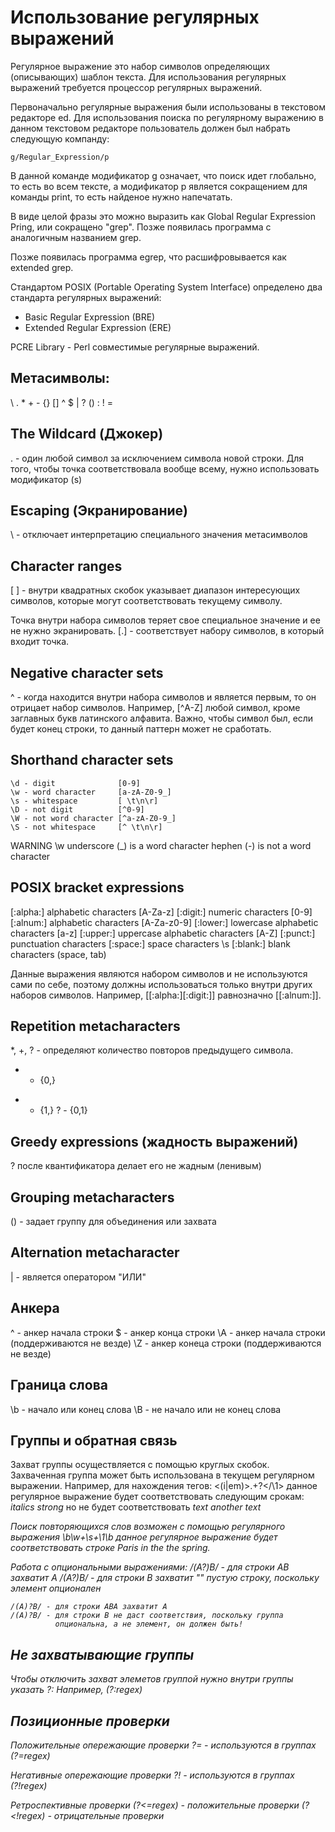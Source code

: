 Использование регулярных выражений
================================================================================
Регулярное выражение это набор символов определяющих (описывающих) шаблон
текста. Для использования регулярных выражений требуется процессор регулярных
выражений.

Первоначально регулярные выражения были использованы в текстовом редакторе ed.
Для использования поиска по регулярному выражению в данном текстовом редакторе
пользователь должен был набрать следующую компанду:

    g/Regular_Expression/p

В данной команде модификатор g означает, что поиск идет глобально, то есть во
всем тексте, а модификатор p является сокращением для команды print, то есть
найденое нужно напечатать.

В виде целой фразы это можно выразить как Global Regular Expression Pring, или
сокращено "grep". Позже появилась программа с аналогичным названием grep.

Позже появилась программа egrep, что расшифровывается как extended grep.

Стандартом POSIX (Portable Operating System Interface) определено два стандарта
регулярных выражений:
- Basic Regular Expression (BRE)
- Extended Regular Expression (ERE)

PCRE Library - Perl совместимые регулярные выражений.

Метасимволы:
--------------------------------------------------------------------------------
\ . * + - {} [] ^ $ | ? () : ! =

The Wildcard (Джокер)
--------------------------------------------------------------------------------
. - один любой символ за исключением символа новой строки. Для того, чтобы точка
соответствовала вообще всему, нужно использовать модификатор (s)

Escaping (Экранирование)
--------------------------------------------------------------------------------
\ - отключает интерпретацию специального значения метасимволов

Character ranges
--------------------------------------------------------------------------------
[ ] - внутри квадратных скобок указывает диапазон интересующих символов, которые
могут соответствовать текущему символу.

Точка внутри набора символов теряет свое специальное значение и ее не нужно
экранировать. [.] - соответствует набору символов, в который входит точка.

Negative character sets
--------------------------------------------------------------------------------
^ - когда находится внутри набора символов и является первым, то он отрицает
набор символов. Например, [^A-Z] любой символ, кроме заглавных букв латинского
алфавита. Важно, чтобы символ был, если будет конец строки, то данный паттерн
может не сработать.

Shorthand character sets
--------------------------------------------------------------------------------
    \d - digit              [0-9]
    \w - word character     [a-zA-Z0-9_]
    \s - whitespace         [ \t\n\r]
    \D - not digit          [^0-9]
    \W - not word character [^a-zA-Z0-9_]
    \S - not whitespace     [^ \t\n\r]

WARNING
    \w
        underscore (_) is a word character
        hephen (-) is not a word character

POSIX bracket expressions
--------------------------------------------------------------------------------
[:alpha:] alphabetic characters            [A-Za-z]
[:digit:] numeric characters               [0-9]
[:alnum:] alphabetic characters            [A-Za-z0-9]
[:lower:] lowercase alphabetic characters  [a-z]
[:upper:] uppercase alphabetic characters  [A-Z]
[:punct:] punctuation characters
[:space:] space characters                 \s
[:blank:] blank characters (space, tab)

Данные выражения являются набором символов и не используются сами по себе,
поэтому должны использоваться только внутри других наборов символов.  Например,
[[:alpha:][:digit:]] равнозначно [[:alnum:]].

Repetition metacharacters
--------------------------------------------------------------------------------
*, +, ? - определяют количество повторов предыдущего символа.

* - {0,}
+ - {1,}
? - {0,1}

Greedy expressions (жадность выражений)
--------------------------------------------------------------------------------
? после квантификатора делает его не жадным (ленивым)


Grouping metacharacters
--------------------------------------------------------------------------------
() - задает группу для объединения или захвата

Alternation metacharacter
--------------------------------------------------------------------------------
| - является оператором "ИЛИ"

Анкера
--------------------------------------------------------------------------------
^ - анкер начала строки
$ - анкер конца строки
\A - анкер начала строки (поддерживаются не везде)
\Z - анкер конеца строки (поддерживаются не везде)

Граница слова
--------------------------------------------------------------------------------
\b - начало или конец слова
\B - не начало или не конец слова

Группы и обратная связь
--------------------------------------------------------------------------------
Захват группы осуществляется с помощью круглых скобок. Захваченная группа может
быть использована в текущем регулярном выражении. Например, для нахождения
тегов:
    <(i|em)>.+?</\1>
        данное регулярное выражение будет соответствовать следующим срокам:
        <i>italics</i>
        <em>strong</em>
        но не будет соответствовать
        <i>text</em>
        <em>another text</i>

Поиск повторяющихся слов возможен с помощью регулярного выражения
    \b\w+\s+\1\b
    данное регулярное выражение будет соответствовать строке
    Paris in the the spring.

Работа с опциональными выражениями:
    /(A?)B/ - для строки AB захватит A
    /(A?)B/ - для строки B захватит "" пустую строку, поскольку элемент
              опционален

    /(A)?B/ - для строки ABA захватит A
    /(A)?B/ - для строки B не даст соответствия, поскольку группа
              опциональна, а не элемент, он должен быть!

Не захватывающие группы
--------------------------------------------------------------------------------
Чтобы отключить захват элеметов группой нужно внутри группы указать ?:
Например, (?:regex)

Позиционные проверки
--------------------------------------------------------------------------------
Положительные опережающие проверки
    ?= - используются в группах
    (?=regex)

Негативные опережающие проверки
    ?! - используются в группах
    (?!regex)

Ретроспективные проверки
    (?<=regex) - положительные проверки 
    (?<!regex) - отрицательные проверки
